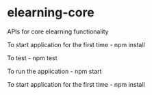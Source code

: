 # elearning-core
APIs for core elearning functionality


To start application for the first time - npm install

To test - npm test

To run the application - npm start

To start application for the first time - npm install


